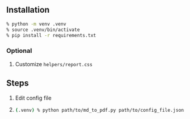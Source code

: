 ## Installation

```bash
% python -m venv .venv
% source .venv/bin/activate
% pip install -r requirements.txt
```

### Optional

1) Customize `helpers/report.css`

## Steps

1. Edit config file
2. ```bash
   (.venv) % python path/to/md_to_pdf.py path/to/config_file.json
   ```
